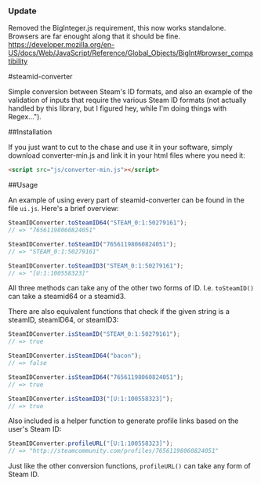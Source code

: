 ### Update
Removed the BigInteger.js requirement, this now works standalone.
Browsers are far enought along that it should be fine. https://developer.mozilla.org/en-US/docs/Web/JavaScript/Reference/Global_Objects/BigInt#browser_compatibility

#steamid-converter

Simple conversion between Steam's ID formats, and also an example of the validation
of inputs that require the various Steam ID formats (not actually handled by this library, but I figured
hey, while I'm doing things with Regex...").

##Installation

If you just want to cut to the chase and use it in your software, simply
download converter-min.js and link it in your html files where you need it:

```html
<script src="js/converter-min.js"></script>
```

##Usage

An example of using every part of steamid-converter can be found in the file `ui.js`. Here's a brief overview:

```javascript
SteamIDConverter.toSteamID64("STEAM_0:1:50279161");
// => "76561198060824051"

SteamIDConverter.toSteamID("76561198060824051");
// => "STEAM_0:1:50279161"

SteamIDConverter.toSteamID3("STEAM_0:1:50279161");
// => "[U:1:100558323]"
```

All three methods can take any of the other two forms of ID. I.e. `toSteamID()` can take a steamid64 or a steamid3.

There are also equivalent functions that check if the given string is a steamID, steamID64, or steamID3:

```javascript
SteamIDConverter.isSteamID("STEAM_0:1:50279161");
// => true

SteamIDConverter.isSteamID64("bacon");
// => false

SteamIDConverter.isSteamID64("76561198060824051");
// => true

SteamIDConverter.isSteamID3("[U:1:100558323]");
// => true
```

Also included is a helper function to generate profile links based on the user's Steam ID:

```javascript
SteamIDConverter.profileURL("[U:1:100558323]");
// => "http://steamcommunity.com/profiles/76561198060824051"
```

Just like the other conversion functions, `profileURL()` can take any form of Steam ID.
